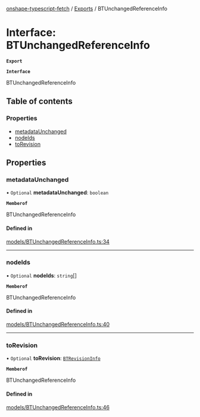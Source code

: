 [onshape-typescript-fetch](../README.md) / [Exports](../modules.md) / BTUnchangedReferenceInfo

# Interface: BTUnchangedReferenceInfo

**`Export`**

**`Interface`**

BTUnchangedReferenceInfo

## Table of contents

### Properties

- [metadataUnchanged](BTUnchangedReferenceInfo.md#metadataunchanged)
- [nodeIds](BTUnchangedReferenceInfo.md#nodeids)
- [toRevision](BTUnchangedReferenceInfo.md#torevision)

## Properties

### metadataUnchanged

• `Optional` **metadataUnchanged**: `boolean`

**`Memberof`**

BTUnchangedReferenceInfo

#### Defined in

[models/BTUnchangedReferenceInfo.ts:34](https://github.com/toebes/onshape-typescript-fetch/blob/3e11ae1/models/BTUnchangedReferenceInfo.ts#L34)

___

### nodeIds

• `Optional` **nodeIds**: `string`[]

**`Memberof`**

BTUnchangedReferenceInfo

#### Defined in

[models/BTUnchangedReferenceInfo.ts:40](https://github.com/toebes/onshape-typescript-fetch/blob/3e11ae1/models/BTUnchangedReferenceInfo.ts#L40)

___

### toRevision

• `Optional` **toRevision**: [`BTRevisionInfo`](BTRevisionInfo.md)

**`Memberof`**

BTUnchangedReferenceInfo

#### Defined in

[models/BTUnchangedReferenceInfo.ts:46](https://github.com/toebes/onshape-typescript-fetch/blob/3e11ae1/models/BTUnchangedReferenceInfo.ts#L46)
